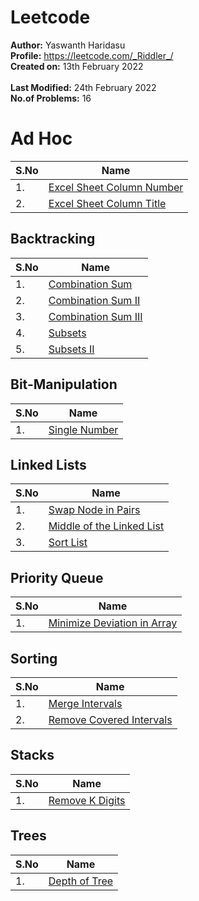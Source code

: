 # Leetcode

**Author:** Yaswanth Haridasu <br>
**Profile:** https://leetcode.com/_Riddler_/ <br>
**Created on:** 13th February 2022 <br><br>
**Last Modified:** 24th February 2022<br>
**No.of Problems:** 16

# Ad Hoc
S.No | Name |
---------|----------|
1\. | [Excel Sheet Column Number](https://leetcode.com/problems/excel-sheet-column-number/) |
2\. | [Excel Sheet Column Title](https://leetcode.com/problems/excel-sheet-column-title/) |


 ## Backtracking
S.No | Name |
---------|----------|
1\. | [Combination Sum](https://leetcode.com/problems/combination-sum/) |
2\. | [Combination Sum II](https://leetcode.com/problems/combination-sum-ii/) |
3\. | [Combination Sum III](https://leetcode.com/problems/combination-sum-iii/) |    
4\. | [Subsets](https://leetcode.com/problems/subsets/) |
5\. | [Subsets II](https://leetcode.com/problems/subsets-ii/) |

## Bit-Manipulation
S.No | Name |
---------|----------|
1\. | [Single Number](https://leetcode.com/problems/single-number/) |

## Linked Lists
S.No | Name |
---------|----------|
1\. | [Swap Node in Pairs](https://leetcode.com/problems/swap-nodes-in-pairs/) |
2\. | [Middle of the Linked List](https://leetcode.com/problems/middle-of-the-linked-list/) |
3\. | [Sort List](https://leetcode.com/problems/sort-list/) |


## Priority Queue
S.No | Name |
---------|----------|
1\. | [Minimize Deviation in Array](https://leetcode.com/problems/minimize-deviation-in-array/) |
## Sorting
S.No | Name |
---------|----------|
1\. | [Merge Intervals](https://leetcode.com/problems/merge-intervals/) |
2\. | [Remove Covered Intervals](https://leetcode.com/problems/remove-covered-intervals/) |


## Stacks
S.No | Name |
---------|----------|
1\. | [Remove K Digits](https://leetcode.com/problems/remove-k-digits/) |


## Trees
S.No | Name |
---------|----------|
1\. | [Depth of Tree](https://leetcode.com/problems/maximum-depth-of-binary-tree/) |
